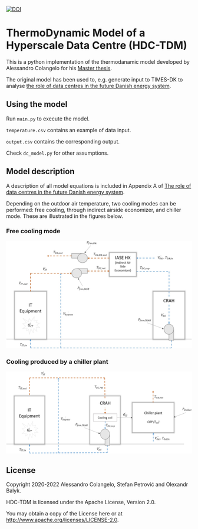 [![DOI](https://zenodo.org/badge/286425575.svg)](https://zenodo.org/badge/latestdoi/286425575)

# ThermoDynamic Model of a Hyperscale Data Centre (HDC-TDM)

This is a python implementation of the thermodanamic model developed by Alessandro Colangelo for his [Master thesis][Alessandro's thesis].

The original model has been used to, e.g. generate input to TIMES-DK to analyse [the role of data centres in the future Danish energy system][TIMES-DK DC paper].

## Using the model

Run `main.py` to execute the model.

`temperature.csv` contains an example of data input.

`output.csv` contains the corresponding output.

Check `dc_model.py` for other assumptions.

## Model description

A description of all model equations is included in Appendix A of [The role of data centres in the future Danish energy system][TIMES-DK DC paper].

Depending on the outdoor air temperature, two cooling modes can be performed: free cooling, through indirect airside economizer, and chiller mode. These are illustrated in the figures below.

### Free cooling mode
![Free cooling](figures/free-cooling.jpg)

### Cooling produced by a chiller plant
![cooling produced by a chiller plant](figures/chiller-plant-cooling.jpg)

## License

Copyright 2020-2022 Alessandro Colangelo, Stefan Petrović and Olexandr Balyk.

HDC-TDM is licensed under the Apache License, Version 2.0.

You may obtain a copy of the License here or at http://www.apache.org/licenses/LICENSE-2.0.

[Alessandro's thesis]: https://www.sys.man.dtu.dk/-/media/Centre/SYS_Systems_Analysis/Master-Theses/AColangelo_Master_Thesis_DTU.ashx?la=da&hash=626BCB6F1CAA882326E384E6EABE3647877E50CB
[TIMES-DK DC paper]: https://doi.org/10.1016/j.energy.2020.116928
